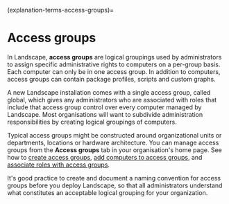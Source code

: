 (explanation-terms-access-groups)=
# Access groups

In Landscape, **access groups** are logical groupings used by administrators to assign specific administrative rights to computers on a per-group basis. Each computer can only be in one access group. In addition to computers, access groups can contain package profiles, scripts and custom graphs.

A new Landscape installation comes with a single access group, called global, which gives any administrators who are associated with roles that include that access group control over every computer managed by Landscape. Most organisations will want to subdivide administration responsibilities by creating logical groupings of computers.

Typical access groups might be constructed around organizational units or departments, locations or hardware architecture. You can manage access groups from the **Access groups** tab in your organisation's home page. See how to [create access groups](/how-to-guides/web-portal/classic-web-portal/manage-access-groups.md#create-access-groups), [add computers to access groups](/how-to-guides/web-portal/classic-web-portal/manage-access-groups.md#add-computers-to-access-groups), and [associate roles with access groups](/how-to-guides/web-portal/classic-web-portal/manage-access-groups.md#associate-roles-with-access-groups). 

It's good practice to create and document a naming convention for access groups before you deploy Landscape, so that all administrators understand what constitutes an acceptable logical grouping for your organization.

